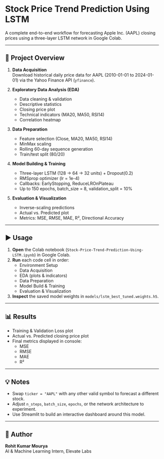 # Stock Price Trend Prediction Using LSTM

A complete end-to-end workflow for forecasting Apple Inc. (AAPL) closing prices using a three-layer LSTM network in Google Colab.

---

## 🚀 Project Overview

1. **Data Acquisition**  
   Download historical daily price data for AAPL (2010-01-01 to 2024-01-01) via the Yahoo Finance API (`yfinance`).

2. **Exploratory Data Analysis (EDA)**  
   - Data cleaning & validation  
   - Descriptive statistics  
   - Closing price plot  
   - Technical indicators (MA20, MA50, RSI14)  
   - Correlation heatmap

3. **Data Preparation**  
   - Feature selection (Close, MA20, MA50, RSI14)  
   - MinMax scaling  
   - Rolling 60-day sequence generation  
   - Train/test split (80/20)

4. **Model Building & Training**  
   - Three-layer LSTM (128 → 64 → 32 units) + Dropout(0.2)  
   - RMSprop optimizer (lr = 1e-4)  
   - Callbacks: EarlyStopping, ReduceLROnPlateau  
   - Up to 150 epochs, batch_size = 8, validation_split = 10%

5. **Evaluation & Visualization**  
   - Inverse-scaling predictions  
   - Actual vs. Predicted plot  
   - Metrics: MSE, RMSE, MAE, R², Directional Accuracy

---

## ▶️ Usage

1. **Open** the Colab notebook (`Stock-Price-Trend-Prediction-Using-LSTM.ipynb`) in Google Colab.  
2. **Run** each code cell in order:  
   - Environment Setup  
   - Data Acquisition  
   - EDA (plots & indicators)  
   - Data Preparation  
   - Model Build & Training  
   - Evaluation & Visualization  
3. **Inspect** the saved model weights in `models/lstm_best_tuned.weights.h5`.

---

## 📊 Results

- Training & Validation Loss plot  
- Actual vs. Predicted closing price plot  
- Final metrics displayed in console:  
  - MSE  
  - RMSE  
  - MAE  
  - R²  

---

## 💡 Notes

- Swap `ticker = "AAPL"` with any other valid symbol to forecast a different stock.  
- Adjust `n_steps`, `batch_size`, `epochs`, or the network architecture to experiment.  
- Use Streamlit to build an interactive dashboard around this model.

---

## 👤 Author

**Rohit Kumar Mourya**  
AI & Machine Learning Intern, Elevate Labs  

